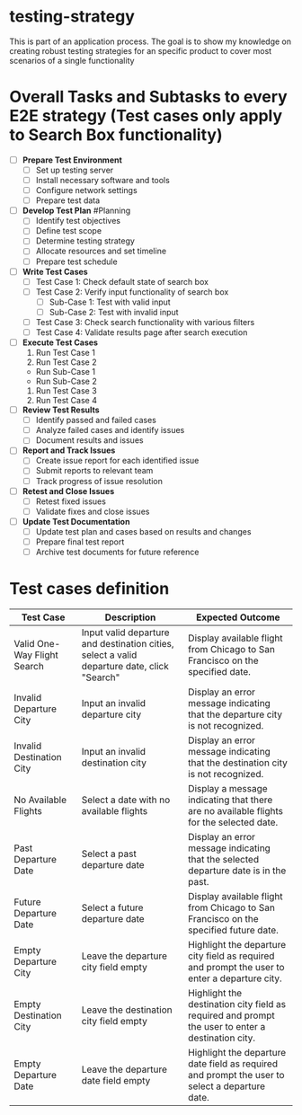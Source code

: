 # testing-strategy
This is part of an application process. The goal is to show my knowledge on creating robust testing strategies for an specific product to cover most scenarios of a single functionality

# Overall Tasks and Subtasks to every E2E strategy (Test cases only apply to Search Box functionality)

- [ ] **Prepare Test Environment**
  - [ ] Set up testing server 
  - [ ] Install necessary software and tools
  - [ ] Configure network settings
  - [ ] Prepare test data
- [ ] **Develop Test Plan** #Planning
  - [ ] Identify test objectives
  - [ ] Define test scope
  - [ ] Determine testing strategy
  - [ ] Allocate resources and set timeline
  - [ ] Prepare test schedule
- [ ] **Write Test Cases** 
  - [ ] Test Case 1: Check default state of search box
  - [ ] Test Case 2: Verify input functionality of search box
    - [ ] Sub-Case 1: Test with valid input
    - [ ] Sub-Case 2: Test with invalid input
  - [ ] Test Case 3: Check search functionality with various filters
  - [ ] Test Case 4: Validate results page after search execution
- [ ] **Execute Test Cases** 
  1. Run Test Case 1
  2. Run Test Case 2
  - Run Sub-Case 1
  - Run Sub-Case 2
  1. Run Test Case 3
  2. Run Test Case 4
- [ ] **Review Test Results** 
  - [ ] Identify passed and failed cases
  - [ ] Analyze failed cases and identify issues
  - [ ] Document results and issues
- [ ] **Report and Track Issues** 
  - [ ] Create issue report for each identified issue
  - [ ] Submit reports to relevant team
  - [ ] Track progress of issue resolution
- [ ] **Retest and Close Issues** 
  - [ ] Retest fixed issues
  - [ ] Validate fixes and close issues
- [ ] **Update Test Documentation**
  - [ ] Update test plan and cases based on results and changes
  - [ ] Prepare final test report
  - [ ] Archive test documents for future reference

# Test cases definition

| Test Case               | Description                                      | Expected Outcome                                                                                    |
|-------------------------|--------------------------------------------------|-----------------------------------------------------------------------------------------------------|
| Valid One-Way Flight Search | Input valid departure and destination cities, select a valid departure date, click "Search" | Display available flight from Chicago to San Francisco on the specified date. |
| Invalid Departure City  | Input an invalid departure city                  | Display an error message indicating that the departure city is not recognized.                    |
| Invalid Destination City| Input an invalid destination city                | Display an error message indicating that the destination city is not recognized.                  |
| No Available Flights    | Select a date with no available flights          | Display a message indicating that there are no available flights for the selected date.            |
| Past Departure Date     | Select a past departure date                     | Display an error message indicating that the selected departure date is in the past.               |
| Future Departure Date   | Select a future departure date                   | Display available flight from Chicago to San Francisco on the specified future date.               |
| Empty Departure City    | Leave the departure city field empty             | Highlight the departure city field as required and prompt the user to enter a departure city.      |
| Empty Destination City  | Leave the destination city field empty           | Highlight the destination city field as required and prompt the user to enter a destination city.  |
| Empty Departure Date    | Leave the departure date field empty             | Highlight the departure date field as required and prompt the user to select a departure date.     |

